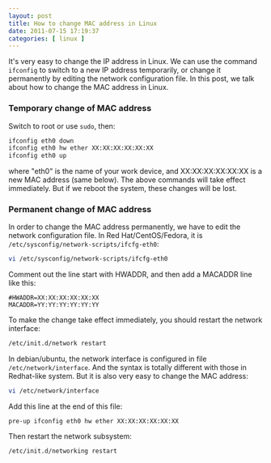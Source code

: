 ```yaml
---
layout: post
title: How to change MAC address in Linux
date: 2011-07-15 17:19:37
categories: [ linux ]
---
```


It's very easy to change the IP address in Linux. We can use the command `ifconfig` to switch to a new IP address temporarily,
or change it permanently by editing the network configuration file. In this post, we talk about how to change the MAC address in Linux.

<!-- more -->

### Temporary change of MAC address

Switch to root or use `sudo`, then:

``` bash
ifconfig eth0 down
ifconfig eth0 hw ether XX:XX:XX:XX:XX:XX
ifconfig eth0 up
```

where "eth0" is the name of your work device, and XX:XX:XX:XX:XX:XX is a new MAC address (same below).
The above commands will take effect immediately. But if we reboot the system, these changes will be lost.

### Permanent change of MAC address

In order to change the MAC address permanently, we have to edit the network configuration file.
In Red Hat/CentOS/Fedora, it is `/etc/sysconfig/network-scripts/ifcfg-eth0`:

``` bash
vi /etc/sysconfig/network-scripts/ifcfg-eth0
```

Comment out the line start with HWADDR, and then add a MACADDR line like this:

``` text
#HWADDR=XX:XX:XX:XX:XX:XX
MACADDR=YY:YY:YY:YY:YY:YY
```

To make the change take effect immediately, you should restart the network interface:

``` bash
/etc/init.d/network restart
```

In debian/ubuntu, the network interface is configured in file `/etc/network/interface`.
And the syntax is totally different with those in Redhat-like system. But it is also very easy to change the MAC address:

``` bash
vi /etc/network/interface
```

Add this line at the end of this file:

``` text
pre-up ifconfig eth0 hw ether XX:XX:XX:XX:XX:XX
```

Then restart the network subsystem:

``` bash
/etc/init.d/networking restart
```

